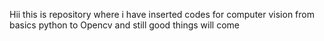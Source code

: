 Hii this is repository where i have inserted codes for computer vision from basics python to Opencv and still good things will come
